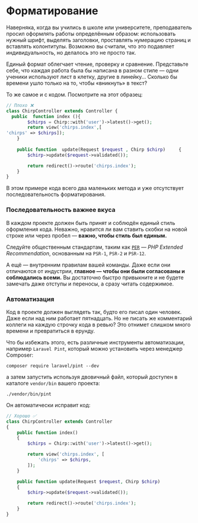 # Форматирование

Наверняка, когда вы учились в школе или университете, преподаватель просил оформлять работы определённым образом:
использовать нужный шрифт, выделять заголовки, проставлять нумерацию страниц и вставлять колонтитулы.
Возможно вы считали, что это подавляет индивидуальность, но делалось это не просто так.

Единый формат облегчает чтение, проверку и сравнение.
Представьте себе, что каждая работа была бы написана в разном стиле — одни ученики используют лист в клетку, другие в линейку...
Сколько бы времени ушло только на то, чтобы «вникнуть» в текст?

То же самое и с кодом. Посмотрите на этот образец:

```php
// Плохо ❌
class ChirpController extends Controller {
  public  function index (){
        $chirps = Chirp::with('user')->latest()->get();
        return view('chirps.index',[
'chirps' => $chirps]);
    }
    
    public function  update(Request $request , Chirp $chirp)     {
        $chirp->update($request->validated());

        return redirect()->route('chirps.index');
    }
}
```

В этом примере кода всего два маленьких метода и уже отсутствует последовательность форматирования.

### Последовательность важнее вкуса

В каждом проекте должен быть принят и соблюдён единый стиль оформления кода.
Неважно, нравится ли вам ставить скобки на новой строке или через пробел — **важно, чтобы стиль был единым.**

Следуйте общественным стандартам, таким как
[`PER`](https://www.php-fig.org/per/coding-style/) — *PHP Extended Recommendation*,
основанным на `PSR-1`, `PSR-2` и `PSR-12`.

А ещё — внутренним правилам вашей команды.
Даже если они отличаются от индустрии, **главное — чтобы они были согласованы и соблюдались всеми.**
Вы достаточно быстро привыкните и не будете замечать даже отступы и переносы, а сразу читать содержимое.

### Автоматизация

Код в проекте должен выглядеть так, будто его писал один человек.
Даже если над ним работает пятнадцать. Но не писать же комментарий коллеги на каждую строчку кода в ревью?
Это отнимет слишком много времени и превратиться в ерунду.

Что бы избежать этого, есть различные инструменты автоматизации, например `Laravel Pint`, который можно установить через менеджер Composer:

```shell
composer require laravel/pint --dev
```

а затем запустить используя двовичный файл, который доступен в каталоге `vendor/bin` вашего проекта:

```shell
./vendor/bin/pint
```

Он автоматически исправит код:

```php
// Хорошо ✅
class ChirpController extends Controller
{
    public function index()
    {
        $chirps = Chirp::with('user')->latest()->get();

        return view('chirps.index', [
            'chirps' => $chirps,
        ]);
    }

    public function update(Request $request, Chirp $chirp)
    {
        $chirp->update($request->validated());

        return redirect()->route('chirps.index');
    }
}
```

